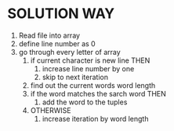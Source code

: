 # SOLUTION WAY

1. Read file into array
2. define line number as 0
3. go through every letter of array
   1. if current character is new line THEN
      1. increase line number by one
      2. skip to next iteration
   2. find out the current words word length
   3. if the word matches the sarch word THEN
      1. add the word to the tuples
   4. OTHERWISE
      1. increase iteration by word length